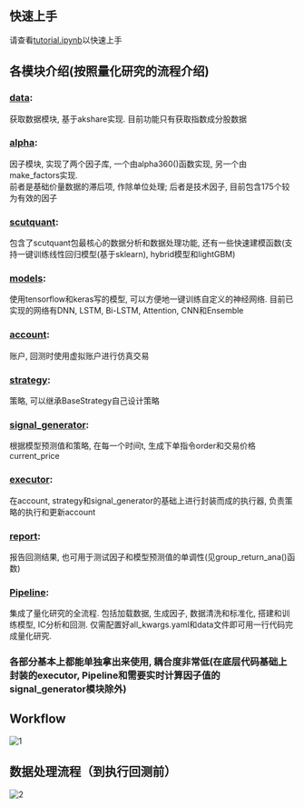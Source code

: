 ## 快速上手  
请查看[tutorial.ipynb](https://github.com/HaoningChen/ScutQuant/blob/main/%E5%AE%9E%E8%B7%B5%E6%A1%88%E4%BE%8B/tutorial.ipynb)以快速上手  

## 各模块介绍(按照量化研究的流程介绍)  

### [data](https://github.com/HaoningChen/ScutQuant/blob/main/scutquant/data.py):   
获取数据模块, 基于akshare实现. 目前功能只有获取指数成分股数据  
### [alpha](https://github.com/HaoningChen/ScutQuant/blob/main/scutquant/alpha.py): 
因子模块, 实现了两个因子库, 一个由alpha360()函数实现, 另一个由make_factors实现.  
前者是基础价量数据的滞后项, 作除单位处理; 后者是技术因子, 目前包含175个较为有效的因子
### [scutquant](https://github.com/HaoningChen/ScutQuant/blob/main/scutquant/scutquant.py):  
包含了scutquant包最核心的数据分析和数据处理功能, 还有一些快速建模函数(支持一键训练线性回归模型(基于sklearn), hybrid模型和lightGBM)   
### [models](https://github.com/HaoningChen/ScutQuant/blob/main/scutquant/models.py):  
使用tensorflow和keras写的模型, 可以方便地一键训练自定义的神经网络. 目前已实现的网络有DNN, LSTM, Bi-LSTM, Attention, CNN和Ensemble    
### [account](https://github.com/HaoningChen/ScutQuant/blob/main/scutquant/account.py):  
账户, 回测时使用虚拟账户进行仿真交易  
### [strategy](https://github.com/HaoningChen/ScutQuant/blob/main/scutquant/strategy.py):  
策略, 可以继承BaseStrategy自己设计策略  
### [signal_generator](https://github.com/HaoningChen/ScutQuant/blob/main/scutquant/signal_generator.py):  
根据模型预测值和策略, 在每一个时间t, 生成下单指令order和交易价格current_price
### [executor](https://github.com/HaoningChen/ScutQuant/blob/main/scutquant/executor.py):  
在account, strategy和signal_generator的基础上进行封装而成的执行器, 负责策略的执行和更新account  
### [report](https://github.com/HaoningChen/ScutQuant/blob/main/scutquant/report.py):  
报告回测结果, 也可用于测试因子和模型预测值的单调性(见group_return_ana()函数)  
### [Pipeline](https://github.com/HaoningChen/scutquant/blob/main/scutquant/Pipeline.py):  
集成了量化研究的全流程. 包括加载数据, 生成因子, 数据清洗和标准化, 搭建和训练模型, IC分析和回测. 仅需配置好all_kwargs.yaml和data文件即可用一行代码完成量化研究.  


### 各部分基本上都能单独拿出来使用, 耦合度非常低(在底层代码基础上封装的executor, Pipeline和需要实时计算因子值的signal_generator模块除外)

## Workflow  
![1](https://user-images.githubusercontent.com/101194077/229791039-833128a9-320b-49be-9848-5b47e2b2f4a8.png)



## 数据处理流程（到执行回测前）  
![2](https://user-images.githubusercontent.com/101194077/209441805-ecee94f8-794a-4431-819f-73f66d182aef.png)
